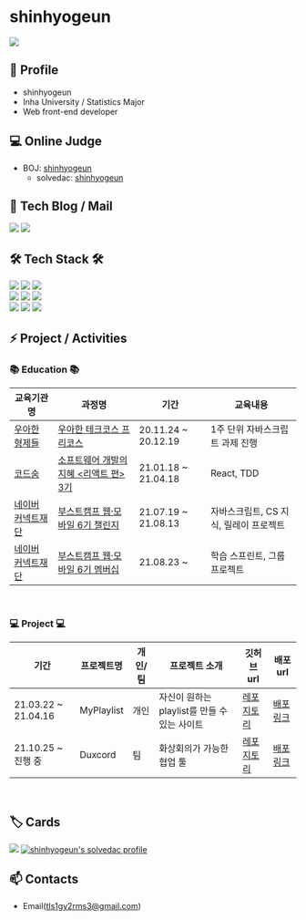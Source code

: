 # shinhyogeun

  <a href="https://hits.seeyoufarm.com"><img src="https://hits.seeyoufarm.com/api/count/incr/badge.svg?url=https://github.com/shinhyogeun/hit-counter&count_bg=%23FFB100&title_bg=%23555555&icon=&icon_color=%23E7E7E7&title=hits&edge_flat=false"/></a>

## 👋 Profile

* shinhyogeun
* Inha University / Statistics Major
* Web front-end developer

## 💻 Online Judge

* BOJ: [shinhyogeun](http://icpc.me/tls1gy2rms3)
  * solvedac: [shinhyogeun](https://solved.ac/profile/tls1gy2rms3)

## 📜 Tech Blog / Mail
  <a href="https://shinhyogeun.tistory.com/"><img src="https://img.shields.io/badge/Tech%20Blog-11B48A?style=flat-square&logo=Vimeo&logoColor=white&link=https://shinhyogeun.tistory.com/"/></a>
  <a href="mailto:tls1gy2rms3@gmail.com"><img src="https://img.shields.io/badge/Gmail-d14836?style=flat-square&logo=Gmail&logoColor=white&link=tls1gy2rms3@gmail.com"/></a>
 
## 🛠 Tech Stack 🛠

  <img src="https://img.shields.io/badge/JavaScript-f7df1e?style=flat-square&logo=javascript&logoColor=white"/></a>
  <img src="https://img.shields.io/badge/HTML5-e34f26?style=flat-square&logo=html5&logoColor=white"/></a>
  <img src="https://img.shields.io/badge/CSS3-1572B6?style=flat-square&logo=css3&logoColor=white"/></a>
  <br>
    <img src="https://img.shields.io/badge/Jest-C21325?style=flat-square&logo=Jest&logoColor=white"/></a>
    <img src="https://img.shields.io/badge/React-61DAFB?style=flat-square&logo=React&logoColor=white"/></a>
    <img src="https://img.shields.io/badge/styled-components-DB7093?style=flat-square&logo=styled-components&logoColor=white"/></a>
  <br>
    <img src="https://img.shields.io/badge/Node.js-339933?style=flat-square&logo=Node.js&logoColor=white"/></a>
    <img src="https://img.shields.io/badge/MySQL-4479A1?style=flat-square&logo=MySQL&logoColor=white"/></a>
    <img src="https://img.shields.io/badge/Git-F05032?style=flat-square&logo=Git&logoColor=white"/></a>
  <br>
  
## ⚡ Project / Activities

<h3> 📚 Education 📚 </h3>

|교육기관명|과정명|기간|교육내용|
|---|---|---|---|
|<a href="https://www.woowahan.com/">우아한 형제들</a>|<a href="https://woowacourse.github.io/">우아한 테크코스 프리코스</a>|20.11.24 ~ 20.12.19|1주 단위 자바스크립트 과제 진행|
|<a href="https://www.codesoom.com/">코드숨</a>|<a href="https://www.codesoom.com/courses/react">소프트웨어 개발의 지혜 <리액트 편> 3기</a>|21.01.18 ~ 21.04.18|React, TDD|
|<a href="https://www.connect.or.kr/">네이버 커넥트재단</a>|<a href="https://boostcamp.connect.or.kr/program_wm.html">부스트캠프 웹·모바일 6기 챌린지</a>|21.07.19 ~ 21.08.13|자바스크립트, CS 지식, 릴레이 프로젝트|
|<a href="https://www.connect.or.kr/">네이버 커넥트재단</a>|<a href="https://boostcamp.connect.or.kr/program_wm.html">부스트캠프 웹·모바일 6기 멤버십</a>|21.08.23 ~|학습 스프린트, 그룹 프로젝트|

<br>

<h3> 💻 Project 💻 </h3>

|기간|프로젝트명|개인/팀|프로젝트 소개|깃허브 url|배포 url|
|---|---|---|---|---|---|
|21.03.22 ~ 21.04.16|MyPlaylist|개인|자신이 원하는 playlist를 만들 수 있는 사이트|<a href="https://github.com/shinhyogeun/My-Playlist">레포지토리</a>|<a href="https://codesoom.github.io/project-react-3-shinhyogeun/">배포링크</a>|
|21.10.25 ~ 진행 중|Duxcord|팀|화상회의가 가능한 협업 툴|<a href="https://github.com/boostcampwm-2021/web09-Duxcord">레포지토리</a>|<a href="https://duxcord.kro.kr/">배포링크</a>|

<br>

## 🏷️ Cards
 <img src="https://github-readme-stats.vercel.app/api?username=shinhyogeun&show_icons=true&theme=flag-india&count_private=true"/></a>
[![shinhyogeun's solvedac profile](http://mazassumnida.wtf/api/v2/generate_badge?boj=tls1gy2rms3)](https://solved.ac/profile/tls1gy2rms3)

## 📫 Contacts
* Email(tls1gy2rms3@gmail.com)


